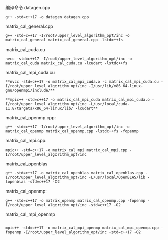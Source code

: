 编译命令
datagen.cpp
```
g++ -std=c++17 -o datagen datagen.cpp
```

matrix_cal_general.cpp
```
g++ -std=c++17 -I/root/upper_level_algorithm_opt/inc -o matrix_cal_general matrix_cal_general.cpp -lstdc++fs
```
matrix_cal_cuda.cu 

```
nvcc -std=c++17 -I/root/upper_level_algorithm_opt/inc -o matrix_cal_cuda matrix_cal_cuda.cu -lcudart -lstdc++fs
```

matrix_cal_mpi_cuda.cu
```
**nvcc -std=c++17 -o matrix_cal_mpi_cuda.o -c matrix_cal_mpi_cuda.cu -I/root/upper_level_algorithm_opt/inc -I/usr/lib/x86_64-linux-gnu/openmpi/include/**

**mpic++ -std=c++17 -o matrix_cal_mpi_cuda matrix_cal_mpi_cuda.o -I/root/upper_level_algorithm_opt/inc -L/usr/local/cuda-11.8/targets/x86_64-linux/lib/ -lcudart**

```

matrix_cal_openmp.cpp:
```
g++ -std=c++17 -I/root/upper_level_algorithm_opt/inc -o matrix_cal_openmp matrix_cal_openmp.cpp -lstdc++fs -fopenmp
```

matrix_cal_mpi.cpp:
```
mpic++ -std=c++17 -o matrix_cal_mpi matrix_cal_mpi.cpp -I/root/upper_level_algorithm_opt/inc   
```

matrix_cal_openblas
```
g++ -std=c++17 -o matrix_cal_openblas matrix_cal_openblas.cpp -I/root/upper_level_algorithm_opt/inc -L/usr/local/OpenBLAS/lib -lopenblas -std=c++17 -O2

```
matrix_cal_openmp:
```
g++ -std=c++17 -o matrix_openmp matrix_cal_openmp.cpp -fopenmp -I/root/upper_level_algorithm_opt/inc -std=c++17 -O2
```

matrix_cal_mpi_openmp
```

mpic++ -std=c++17 -o matrix_cal_mpi_openmp matrix_cal_mpi_openmp.cpp -fopenmp -I/root/upper_level_algorithm_opt/inc -std=c++17 -O2
```